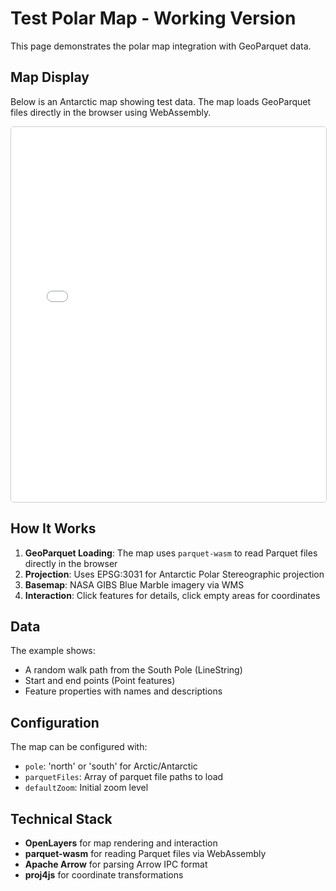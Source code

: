 # Test Polar Map - Working Version

This page demonstrates the polar map integration with GeoParquet data.

## Map Display

Below is an Antarctic map showing test data. The map loads GeoParquet files directly in the browser using WebAssembly.

<iframe 
    src="../_static/maps/polar.html"
    width="100%" 
    height="600"
    frameborder="0"
    style="border: 1px solid #ccc; border-radius: 5px;">
</iframe>

## How It Works

1. **GeoParquet Loading**: The map uses `parquet-wasm` to read Parquet files directly in the browser
2. **Projection**: Uses EPSG:3031 for Antarctic Polar Stereographic projection
3. **Basemap**: NASA GIBS Blue Marble imagery via WMS
4. **Interaction**: Click features for details, click empty areas for coordinates

## Data

The example shows:
- A random walk path from the South Pole (LineString)
- Start and end points (Point features)
- Feature properties with names and descriptions

## Configuration

The map can be configured with:
- `pole`: 'north' or 'south' for Arctic/Antarctic
- `parquetFiles`: Array of parquet file paths to load
- `defaultZoom`: Initial zoom level

## Technical Stack

- **OpenLayers** for map rendering and interaction
- **parquet-wasm** for reading Parquet files via WebAssembly
- **Apache Arrow** for parsing Arrow IPC format
- **proj4js** for coordinate transformations

